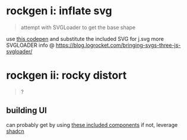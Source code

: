# rockgen i: inflate svg

> attempt with SVGLoader to get the base shape

use [this codepen](https://codepen.io/areknawo/pen/abWzjGO) and substitute the included SVG for j.svg
more SVGLOADER info @ https://blog.logrocket.com/bringing-svgs-three-js-svgloader/

# rockgen ii: rocky distort

> ?

## building UI

can probably get by using [these included components](https://ui.shadcn.com/docs/components-json)
if not, leverage [shadcn](https://ui.shadcn.com/docs/components-json)
